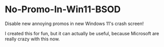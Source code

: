 # No-Promo-In-Win11-BSOD
Disable new annoying promos in new Windows 11's crash screen!

I created this for fun, but it can actually be useful, because Microsoft are really crazy with this now.
